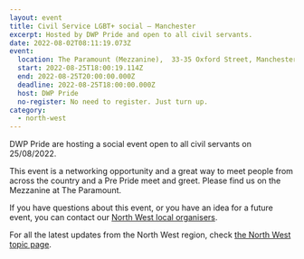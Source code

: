 ```yaml
---
layout: event
title: Civil Service LGBT+ social – Manchester
excerpt: Hosted by DWP Pride and open to all civil servants.
date: 2022-08-02T08:11:19.073Z
event:
  location: The Paramount (Mezzanine),  33-35 Oxford Street, Manchester, M1 4BH
  start: 2022-08-25T18:00:19.114Z
  end: 2022-08-25T20:00:00.000Z
  deadline: 2022-08-25T18:00:00.000Z
  host: DWP Pride
  no-register: No need to register. Just turn up.
category:
  - north-west
---
```

DWP Pride are hosting a social event open to all civil servants on 25/08/2022. 

This event is a networking opportunity and a great way to meet people from across the country and a Pre Pride meet and greet. Please find us on the Mezzanine  at The Paramount.

If you have questions about this event, or you have an idea for a future event, you can contact our [North West local organisers](/team).

For all the latest updates from the North West region, check [the North West topic page](/topic/north-west).